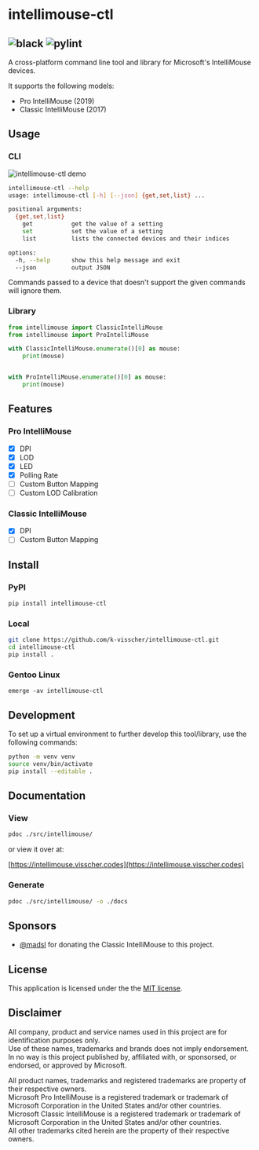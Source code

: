 # intellimouse-ctl
![black](https://img.shields.io/badge/code%20style-black-000000.svg)
![pylint](https://img.shields.io/badge/linter-pylint-00D000.svg)
---
A cross-platform command line tool and library for Microsoft's IntelliMouse devices.

It supports the following models:
* Pro IntelliMouse (2019)
* Classic IntelliMouse (2017)

## Usage
### CLI
![intellimouse-ctl demo](https://user-images.githubusercontent.com/13816979/155191134-e2c7222f-0395-48af-824a-92003c9dadfc.gif)

```bash
intellimouse-ctl --help
usage: intellimouse-ctl [-h] [--json] {get,set,list} ...

positional arguments:
  {get,set,list}
    get           get the value of a setting
    set           set the value of a setting
    list          lists the connected devices and their indices

options:
  -h, --help      show this help message and exit
  --json          output JSON
```
Commands passed to a device that doesn't support the given commands will ignore them.
### Library
```python
from intellimouse import ClassicIntelliMouse
from intellimouse import ProIntelliMouse

with ClassicIntelliMouse.enumerate()[0] as mouse:
    print(mouse)


with ProIntelliMouse.enumerate()[0] as mouse:
    print(mouse)
```

## Features

### Pro IntelliMouse
- [x] DPI
- [x] LOD
- [x] LED
- [x] Polling Rate
- [ ] Custom Button Mapping
- [ ] Custom LOD Calibration

### Classic IntelliMouse
- [x] DPI
- [ ] Custom Button Mapping

## Install

### PyPI
```bash
pip install intellimouse-ctl
```

### Local
```bash
git clone https://github.com/k-visscher/intellimouse-ctl.git
cd intellimouse-ctl
pip install .
```

### Gentoo Linux
```layman -fa fol4    (or eselect repository enable fol4)
emerge -av intellimouse-ctl
```

## Development
To set up a virtual environment to further develop this tool/library, use the following commands:
```bash
python -m venv venv
source venv/bin/activate
pip install --editable .
```

## Documentation

### View
```bash
pdoc ./src/intellimouse/
```
or view it over at:

[https://intellimouse.visscher.codes](https://intellimouse.visscher.codes) 

### Generate
```bash
pdoc ./src/intellimouse/ -o ./docs
```

## Sponsors
* [@madsl](https://github.com/madsl) for donating the Classic IntelliMouse to this project.

## License
This application is licensed under the the [MIT license](./LICENSE).

## Disclaimer
All company, product and service names used in this project are for identification purposes only.<br/>
Use of these names, trademarks and brands does not imply endorsement.<br/>
In no way is this project published by, affiliated with, or sponsorsed, or endorsed, or approved by Microsoft.<br/>

All product names, trademarks and registered trademarks are property of their respective owners.<br/>
Microsoft Pro IntelliMouse is a registered trademark or trademark of Microsoft Corporation in the United States and/or other countries.<br/>
Microsoft Classic IntelliMouse is a registered trademark or trademark of Microsoft Corporation in the United States and/or other countries.<br/>
All other trademarks cited herein are the property of their respective owners.
